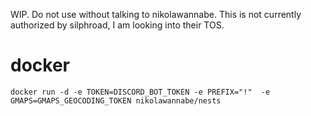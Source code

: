 WIP.  Do not use without talking to nikolawannabe.  This is not currently
authorized by silphroad, I am looking into their TOS.

# docker
```
docker run -d -e TOKEN=DISCORD_BOT_TOKEN -e PREFIX="!"  -e GMAPS=GMAPS_GEOCODING_TOKEN nikolawannabe/nests
```